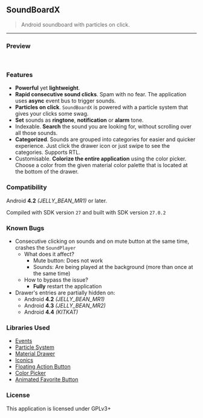 ## SoundBoardX

> Android soundboard with particles on click.

---

### Preview

![]()
![]()
![]()
![]()
![]()

### Features

* **Powerful** yet **lightweight**.
* **Rapid consecutive sound clicks**. Spam with no fear. The application uses **async** event bus to trigger sounds.
* **Particles on click**. `SoundBoardX` is powered with a particle system that gives your clicks some swag.
* **Set** sounds as **ringtone**, **notification** or **alarm** tone.
* Indexable. **Search** the sound you are looking for, without scrolling over all those sounds.
* **Categorized**. Sounds are grouped into categories for easier and quicker experience. Just click the drawer icon or just swipe to see the categories. Supports RTL.
* Customisable. **Colorize the entire application** using the color picker. Choose a color from the given material color palette that is located at the bottom of the drawer.

### Compatibility

Android **4.2** *(JELLY_BEAN_MR1)* or later.

Compiled with SDK version `27` and built with SDK version `27.0.2`

### Known Bugs

* Consecutive clicking on sounds and on mute button at the same time, crashes the `SoundPlayer`
  * What does it affect?
    * Mute button: Does not work
    * Sounds: Are being played at the background (more than once at the same time)
  * How to bypass the issue?
    * **Fully** restart the application
* Drawer's entries are partially hidden on:
  * Android **4.2** *(JELLY_BEAN_MR1)*
  * Android **4.3** *(JELLY_BEAN_MR2)*
  * Android **4.4** *(KITKAT)*

### Libraries Used

* [Events](https://github.com/greenrobot/EventBus)
* [Particle System](https://github.com/plattysoft/Leonids)
* [Material Drawer](https://github.com/mikepenz/MaterialDrawer)
* [Iconics](https://github.com/mikepenz/Android-Iconics)
* [Floating Action Button](https://github.com/Clans/FloatingActionButton)
* [Color Picker](https://github.com/kristiyanP/colorpicker)
* [Animated Favorite Button](https://github.com/IvBaranov/MaterialFavoriteButton)

### License

This application is licensed under GPLv3+
